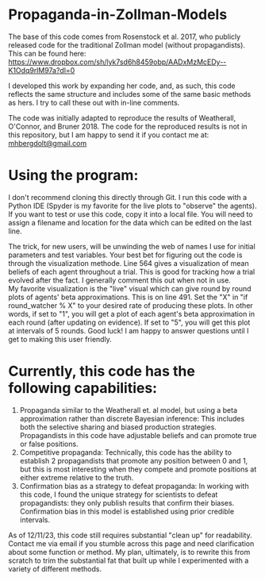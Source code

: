 # Propaganda-in-Zollman-Models
The base of this code comes from Rosenstock et al. 2017, who publicly released code for the traditional Zollman model (without propagandists).  This can be found here: https://www.dropbox.com/sh/lyk7sd6h8459obp/AADxMzMcEDy--K1Odq9rlM97a?dl=0

I developed this work by expanding her code, and, as such, this code reflects the same structure and includes some of the same basic methods as hers.  I try to call these out with in-line comments.

The code was initially adapted to reproduce the results of Weatherall, O'Connor, and Bruner 2018.  The code for the reproduced results is not in this repository, but I am happy to send it if you contact me at: mhbergdolt@gmail.com

# Using the program:
I don't recommend cloning this directly through Git.  I run this code with a Python IDE (Spyder is my favorite for the live plots to "observe" the agents).
If you want to test or use this code, copy it into a local file.  You will need to assign a filename and location for the data which can be edited on the last line.

The trick, for new users, will be unwinding the web of names I use for initial parameters and test variables.  Your best bet for figuring out the code is through the visualization methode. Line 564 gives a visualization of mean beliefs of each agent throughout a trial.  This is good for tracking how a trial evolved after the fact.  I generally comment this out when not in use.  
My favorite visualization is the "live" visual which can give round by round plots of agents' beta approximations.  This is on line 491.  Set the "X" in "if round_watcher % X" to your desired rate of producing these plots.  In other words, if set to "1", you will get a plot of each agent's beta approximation in each round (after updating on evidence).  If set to "5", you will get this plot at intervals of 5 rounds.
Good luck!  I am happy to answer questions until I get to making this user friendly.

# Currently, this code has the following capabilities:
1. Propaganda similar to the Weatherall et. al model, but using a beta approximation rather than discrete Bayesian inference:
       This includes both the selective sharing and biased production strategies.
       Propagandists in this code have adjustable beliefs and can promote true or false positions.
2. Competitive propaganda:
     Technically, this code has the ability to establish 2 propagandists that promote any position between 0 and 1, but this is most interesting when they compete and promote positions at either extreme relative to the truth.
3. Confirmation bias as a strategy to defeat propaganda:
       In working with this code, I found the unique strategy for scientists to defeat propagandists: they only publish results that confirm their biases.
       Confirmation bias in this model is established using prior credible intervals.
   
As of 12/11/23, this code still requires substantial "clean up" for readability.  Contact me via email if you stumble across this page and need clarification about some function or method.
My plan, ultimately, is to rewrite this from scratch to trim the substantial fat that built up while I experimented with a variety of different methods.
